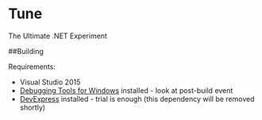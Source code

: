 # Tune
The Ultimate .NET Experiment

##Building

Requirements:
* Visual Studio 2015
* [Debugging Tools for Windows](https://docs.microsoft.com/en-us/windows-hardware/drivers/debugger/) installed - look at post-build event
* [DevExpress](https://www.devexpress.com/Products/NET/Controls/WinForms/) installed - trial is enough (this dependency will be removed shortly)